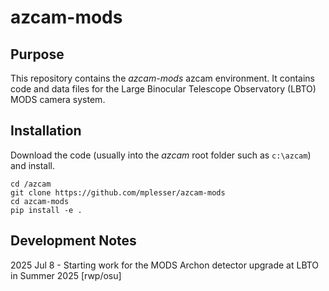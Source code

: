# azcam-mods

## Purpose

This repository contains the *azcam-mods* azcam environment.  It contains code and data files for the Large Binocular Telescope Observatory (LBTO) MODS camera system.

## Installation

Download the code (usually into the *azcam* root folder such as `c:\azcam`) and install.

```shell
cd /azcam
git clone https://github.com/mplesser/azcam-mods
cd azcam-mods
pip install -e .
```

## Development Notes

2025 Jul 8 - Starting work for the MODS Archon detector upgrade at LBTO in Summer 2025 [rwp/osu]

